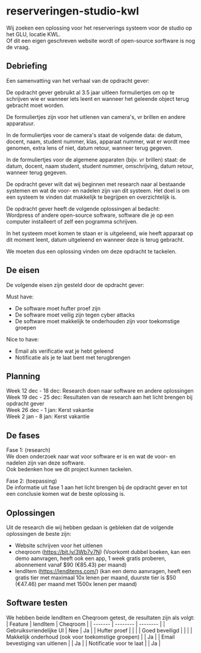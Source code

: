 # reserveringen-studio-kwl
Wij zoeken een oplossing voor het reserverings systeem voor de studio op het GLU, locatie KWL.  
Of dit een eigen geschreven website wordt of open-source sorftware is nog de vraag.  

## Debriefing
Een samenvatting van het verhaal van de opdracht gever:  
  
De opdracht gever gebruikt al 3.5 jaar uitleen formuliertjes om op te schrijven wie er wanneer iets leent en wanneer het geleende object terug gebracht moet worden.  
  
De formuliertjes zijn voor het uitlenen van camera's, vr brillen en andere apparatuur.  
  
In de formuliertjes voor de camera's staat de volgende data: de datum, docent, naam, student nummer, klas, apparaat nummer, wat er wordt mee genomen, extra lens of niet, datum retour, wanneer terug gegeven.  
  
In de formuliertjes voor de algemene apparaten (bijv. vr brillen) staat: de datum, docent, naam student, student nummer, omschrijving, datum retour, wanneer terug gegeven.  
  
De opdracht gever wilt dat wij beginnen met research naar al bestaande systemen en wat de voor- en nadelen zijn van dit systeem.
Het doel is om een systeem te vinden dat makkelijk te begrijpen en overzichtelijk is.  
  
De opdracht gever heeft de volgende oplossingen al bedacht:  
Wordpress of andere open-source software, software die je op een computer installeert of zelf een pogramma schrijven.  
  
In het systeem moet komen te staan er is uitgeleend, wie heeft apparaat op dit moment leent, datum uitgeleend en wanneer deze is terug gebracht.  
  
We moeten dus een oplossing vinden om deze opdracht te tackelen.

## De eisen
De volgende eisen zijn gesteld door de opdracht gever:

Must have:
- De software moet hufter proef zijn
- De software moet veilig zijn tegen cyber attacks
- De software moet makkelijk te onderhouden zijn voor toekomstige groepen 

Nice to have:
- Email als verificatie wat je hebt geleend
- Notificatie als je te laat bent met terugbrengen

## Planning
Week 12 dec - 18 dec: Research doen naar software en andere oplossingen  
Week 19 dec - 25 dec: Resultaten van de research aan het licht brengen bij opdracht gever  
Week 26 dec - 1 jan: Kerst vakantie  
Week 2 jan - 8 jan: Kerst vakantie  

## De fases
Fase 1: (research)  
We doen onderzoek naar wat voor software er is en wat de voor- en nadelen zijn van deze software.  
Ook bedenken hoe we dit project kunnen tackelen.  
  
Fase 2: (toepassing)  
De informatie uit fase 1 aan het licht brengen bij de opdracht gever en tot een conclusie komen wat de beste oplossing is.  

## Oplossingen
Uit de research die wij hebben gedaan is gebleken dat de volgende oplossingen de beste zijn:
- Website schrijven voor het uitlenen
- cheqroom (https://bit.ly/3Wb7v7N) (Voorkomt dubbel boeken, kan een demo aanvragen, heeft ook een app, 1 week gratis proberen, abonnement vanaf $90 (€85.43) per maand)
- lendItem (https://lenditems.com/) (kan een demo aanvragen, heeft een gratis tier met maximaal 10x lenen per maand, duurste tier is $50 (€47.46) per maand met 1500x lenen per maand)

## Software testen
We hebben beide lendItem en Cheqroom getest, de resultaten zijn als volgt:
| Feature | lendItem | Cheqroom |
| ------- | -------- | -------- |
| Gebruiksvriendelijke UI | Nee | Ja |
| Hufter proef |  |  |
| Goed beveiligd |  |  |
| Makkelijk onderhoud (ook voor toekomstige groepen) |  | Ja |
| Email bevestiging van uitlenen |  | Ja |
| Notificatie voor te laat |  | Ja |
